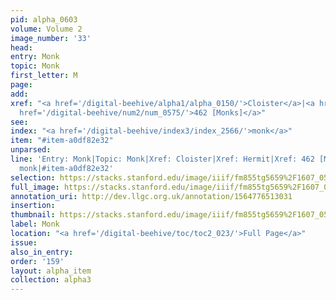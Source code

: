 ```yaml
---
pid: alpha_0603
volume: Volume 2
image_number: '33'
head: 
entry: Monk
topic: Monk
first_letter: M
page: 
add: 
xref: "<a href='/digital-beehive/alpha1/alpha_0150/'>Cloister</a>|<a href='/digital-beehive/alpha2/alpha_0418/'>Hermit</a>|<a
  href='/digital-beehive/num2/num_0575/'>462 [Monks]</a>"
see: 
index: "<a href='/digital-beehive/index3/index_2566/'>monk</a>"
item: "#item-a0df82e32"
unparsed: 
line: 'Entry: Monk|Topic: Monk|Xref: Cloister|Xref: Hermit|Xref: 462 [Monks]|Index:
  monk|#item-a0df82e32'
selection: https://stacks.stanford.edu/image/iiif/fm855tg5659%2F1607_0500/374,3419,3004,446/full/0/default.jpg
full_image: https://stacks.stanford.edu/image/iiif/fm855tg5659%2F1607_0500/full/full/0/default.jpg
annotation_uri: http://dev.llgc.org.uk/annotation/1564776513031
insertion: 
thumbnail: https://stacks.stanford.edu/image/iiif/fm855tg5659%2F1607_0500/374,3419,600,180/250,/0/default.jpg
label: Monk
location: "<a href='/digital-beehive/toc/toc2_023/'>Full Page</a>"
issue: 
also_in_entry: 
order: '159'
layout: alpha_item
collection: alpha3
---
```


